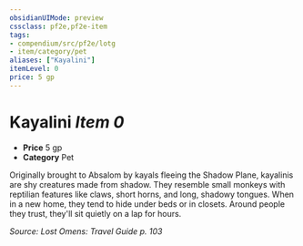 ```yaml
---
obsidianUIMode: preview
cssclass: pf2e,pf2e-item
tags:
- compendium/src/pf2e/lotg
- item/category/pet
aliases: ["Kayalini"]
itemLevel: 0
price: 5 gp
---
```

# Kayalini *Item 0*  

- **Price** 5 gp
- **Category** Pet

Originally brought to Absalom by kayals fleeing the Shadow Plane, kayalinis are shy creatures made from shadow. They resemble small monkeys with reptilian features like claws, short horns, and long, shadowy tongues. When in a new home, they tend to hide under beds or in closets. Around people they trust, they'll sit quietly on a lap for hours. 

*Source: Lost Omens: Travel Guide p. 103*